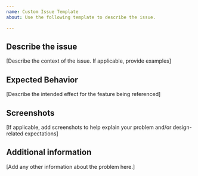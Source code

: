 ```yaml
---
name: Custom Issue Template
about: Use the following template to describe the issue.

---
```


## Describe the issue
[Describe the context of the issue. If applicable, provide examples]

## Expected Behavior
[Describe the intended effect for the feature being referenced]

## Screenshots
[If applicable, add screenshots to help explain your problem and/or design-related expectations]

## Additional information
[Add any other information about the problem here.]
